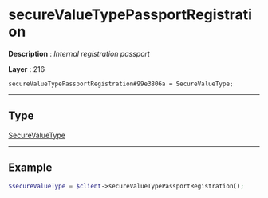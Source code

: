 # secureValueTypePassportRegistration

**Description** : *Internal registration passport*

**Layer** : 216

```tl
secureValueTypePassportRegistration#99e3806a = SecureValueType;
```

---

## Type

[SecureValueType](type/SecureValueType)

---

## Example

```php
$secureValueType = $client->secureValueTypePassportRegistration();
```